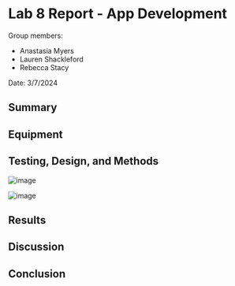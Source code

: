 # Lab 8 Report - App Development

Group members:
* Anastasia Myers
* Lauren Shackleford
* Rebecca Stacy

Date: 3/7/2024

## Summary


## Equipment



## Testing, Design, and Methods

![image](https://github.com/Perc312/BAE305-SP24-Lab8/assets/156240511/15fb0448-7c61-4061-9785-303ec838a527)

![image](https://github.com/Perc312/BAE305-SP24-Lab8/assets/156240511/b46a36ee-f392-4ee2-9d0a-778505a4206c)



## Results



## Discussion


## Conclusion
